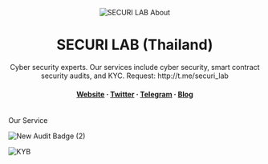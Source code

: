<div align="center">

  
![SECURI LAB About](https://user-images.githubusercontent.com/111109564/236715929-1ad8c3e6-aa64-4862-8789-7c2367381bbd.png)


  <h1>SECURI LAB (Thailand)</h1>
  
  <p>
    Cyber security experts. Our services include cyber security, smart contract security audits, and KYC.
Request: http://t.me/securi_lab
  </p>
  
  

<h4>
    <a href="https://securi-lab.com/">Website</a>
  <span> · </span>
    <a href="https://twitter.com/scrl_io">Twitter</a>
  <span> · </span>
    <a href="https://t.me/scrl_io">Telegram</a>
  <span> · </span>
    <a href="https://scrl.medium.com">Blog</a>
  </h4>
</div>

<br />
Our Service

![New Audit Badge (2)](https://user-images.githubusercontent.com/111109564/236653904-0f377a78-dda2-443d-bb54-198e3d33e8d9.png)


![KYB](https://user-images.githubusercontent.com/111109564/236716298-bfeaf50b-d7a5-4509-936c-c3f555c07dcb.png)




